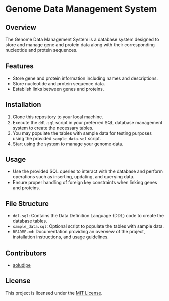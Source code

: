 # Genome Data Management System

## Overview
The Genome Data Management System is a database system designed to store and manage gene and protein data along with their corresponding nucleotide and protein sequences.

## Features
- Store gene and protein information including names and descriptions.
- Store nucleotide and protein sequence data.
- Establish links between genes and proteins.

## Installation
1. Clone this repository to your local machine.
2. Execute the `ddl.sql` script in your preferred SQL database management system to create the necessary tables.
3. You may populate the tables with sample data for testing purposes using the provided `sample_data.sql` script.
4. Start using the system to manage your genome data.

## Usage
- Use the provided SQL queries to interact with the database and perform operations such as inserting, updating, and querying data.
- Ensure proper handling of foreign key constraints when linking genes and proteins.

## File Structure
- `ddl.sql`: Contains the Data Definition Language (DDL) code to create the database tables.
- `sample_data.sql`: Optional script to populate the tables with sample data.
- `README.md`: Documentation providing an overview of the project, installation instructions, and usage guidelines.

## Contributors
- [aoludipe](https://github.com/ayooludipe)

## License
This project is licensed under the [MIT License](LICENSE).
